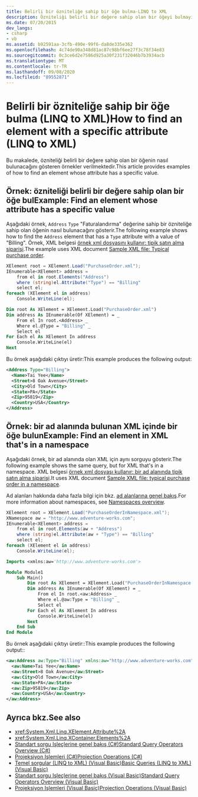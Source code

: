 ```yaml
---
title: Belirli bir özniteliğe sahip bir öğe bulma-LINQ to XML
description: Özniteliği belirli bir değere sahip olan bir öğeyi bulmayı öğrenin.
ms.date: 07/20/2015
dev_langs:
- csharp
- vb
ms.assetid: b92591aa-3cfb-490e-99f6-da8de335e362
ms.openlocfilehash: 4c74de90a348d81ac87c98bf6ee27f3c78f34e83
ms.sourcegitcommit: 0c3ce6d2e7586d925a30f231f32046b7b3934acb
ms.translationtype: MT
ms.contentlocale: tr-TR
ms.lasthandoff: 09/08/2020
ms.locfileid: "89552871"
---
```

# <a name="how-to-find-an-element-with-a-specific-attribute-linq-to-xml"></a><span data-ttu-id="da343-103">Belirli bir özniteliğe sahip bir öğe bulma (LINQ to XML)</span><span class="sxs-lookup"><span data-stu-id="da343-103">How to find an element with a specific attribute (LINQ to XML)</span></span>

<span data-ttu-id="da343-104">Bu makalede, özniteliği belirli bir değere sahip olan bir öğenin nasıl bulunacağını gösteren örnekler verilmektedir.</span><span class="sxs-lookup"><span data-stu-id="da343-104">This article provides examples of how to find an element whose attribute has a specific value.</span></span>

## <a name="example-find-an-element-whose-attribute-has-a-specific-value"></a><span data-ttu-id="da343-105">Örnek: özniteliği belirli bir değere sahip olan bir öğe bul</span><span class="sxs-lookup"><span data-stu-id="da343-105">Example: Find an element whose attribute has a specific value</span></span>

<span data-ttu-id="da343-106">Aşağıdaki örnek, `Address` `Type` "Faturalandırma" değerine sahip bir özniteliğe sahip olan öğenin nasıl bulunacağını gösterir.</span><span class="sxs-lookup"><span data-stu-id="da343-106">The following example shows how to find the `Address` element that has a `Type` attribute with a value of "Billing".</span></span> <span data-ttu-id="da343-107">Örnek, XML belgesi [örnek xml dosyasını kullanır: tipik satın alma siparişi](sample-xml-file-typical-purchase-order.md).</span><span class="sxs-lookup"><span data-stu-id="da343-107">The example uses XML document [Sample XML file: Typical purchase order](sample-xml-file-typical-purchase-order.md).</span></span>

```csharp
XElement root = XElement.Load("PurchaseOrder.xml");
IEnumerable<XElement> address =
    from el in root.Elements("Address")
    where (string)el.Attribute("Type") == "Billing"
    select el;
foreach (XElement el in address)
    Console.WriteLine(el);
```

```vb
Dim root As XElement = XElement.Load("PurchaseOrder.xml")
Dim address As IEnumerable(Of XElement) = _
    From el In root.<Address> _
    Where el.@Type = "Billing" _
    Select el
For Each el As XElement In address
    Console.WriteLine(el)
Next
```

<span data-ttu-id="da343-108">Bu örnek aşağıdaki çıktıyı üretir:</span><span class="sxs-lookup"><span data-stu-id="da343-108">This example produces the following output:</span></span>

```xml
<Address Type="Billing">
  <Name>Tai Yee</Name>
  <Street>8 Oak Avenue</Street>
  <City>Old Town</City>
  <State>PA</State>
  <Zip>95819</Zip>
  <Country>USA</Country>
</Address>
```

## <a name="example-find-an-element-in-xml-thats-in-a-namespace"></a><span data-ttu-id="da343-109">Örnek: bir ad alanında bulunan XML içinde bir öğe bulun</span><span class="sxs-lookup"><span data-stu-id="da343-109">Example: Find an element in XML that's in a namespace</span></span>

<span data-ttu-id="da343-110">Aşağıdaki örnek, bir ad alanında olan XML için aynı sorguyu gösterir.</span><span class="sxs-lookup"><span data-stu-id="da343-110">The following example shows the same query, but for XML that's in a namespace.</span></span> <span data-ttu-id="da343-111">XML belgesi [örnek xml dosyası kullanır: bir ad alanında tipik satın alma siparişi](sample-xml-file-typical-purchase-order-namespace.md).</span><span class="sxs-lookup"><span data-stu-id="da343-111">It uses XML document [Sample XML file: typical purchase order in a namespace](sample-xml-file-typical-purchase-order-namespace.md).</span></span>

<span data-ttu-id="da343-112">Ad alanları hakkında daha fazla bilgi için bkz. [ad alanlarına genel bakış](namespaces-overview.md).</span><span class="sxs-lookup"><span data-stu-id="da343-112">For more information about namespaces, see [Namespaces overview](namespaces-overview.md).</span></span>

```csharp
XElement root = XElement.Load("PurchaseOrderInNamespace.xml");
XNamespace aw = "http://www.adventure-works.com";
IEnumerable<XElement> address =
    from el in root.Elements(aw + "Address")
    where (string)el.Attribute(aw + "Type") == "Billing"
    select el;
foreach (XElement el in address)
    Console.WriteLine(el);
```

```vb
Imports <xmlns:aw='http://www.adventure-works.com'>

Module Module1
    Sub Main()
        Dim root As XElement = XElement.Load("PurchaseOrderInNamespace.xml")
        Dim address As IEnumerable(Of XElement) = _
            From el In root.<aw:Address> _
            Where el.@aw:Type = "Billing" _
            Select el
        For Each el As XElement In address
            Console.WriteLine(el)
        Next
    End Sub
End Module
```

<span data-ttu-id="da343-113">Bu örnek aşağıdaki çıktıyı üretir::</span><span class="sxs-lookup"><span data-stu-id="da343-113">This example produces the following output::</span></span>

```xml
<aw:Address aw:Type="Billing" xmlns:aw="http://www.adventure-works.com">
  <aw:Name>Tai Yee</aw:Name>
  <aw:Street>8 Oak Avenue</aw:Street>
  <aw:City>Old Town</aw:City>
  <aw:State>PA</aw:State>
  <aw:Zip>95819</aw:Zip>
  <aw:Country>USA</aw:Country>
</aw:Address>
```

## <a name="see-also"></a><span data-ttu-id="da343-114">Ayrıca bkz.</span><span class="sxs-lookup"><span data-stu-id="da343-114">See also</span></span>

- <xref:System.Xml.Linq.XElement.Attribute%2A>
- <xref:System.Xml.Linq.XContainer.Elements%2A>
- [<span data-ttu-id="da343-115">Standart sorgu Işleçlerine genel bakış (C#)</span><span class="sxs-lookup"><span data-stu-id="da343-115">Standard Query Operators Overview (C#)</span></span>](../../csharp/programming-guide/concepts/linq/standard-query-operators-overview.md)
- [<span data-ttu-id="da343-116">Projeksiyon Işlemleri (C#)</span><span class="sxs-lookup"><span data-stu-id="da343-116">Projection Operations (C#)</span></span>](../../csharp/programming-guide/concepts/linq/projection-operations.md)
- [<span data-ttu-id="da343-117">Temel sorgular (LINQ to XML) (Visual Basic)</span><span class="sxs-lookup"><span data-stu-id="da343-117">Basic Queries (LINQ to XML) (Visual Basic)</span></span>](../../visual-basic/programming-guide/concepts/linq/basic-queries-linq-to-xml.md)
- [<span data-ttu-id="da343-118">Standart sorgu Işleçlerine genel bakış (Visual Basic)</span><span class="sxs-lookup"><span data-stu-id="da343-118">Standard Query Operators Overview (Visual Basic)</span></span>](../../visual-basic/programming-guide/concepts/linq/standard-query-operators-overview.md)
- [<span data-ttu-id="da343-119">Projeksiyon Işlemleri (Visual Basic)</span><span class="sxs-lookup"><span data-stu-id="da343-119">Projection Operations (Visual Basic)</span></span>](../../visual-basic/programming-guide/concepts/linq/projection-operations.md)
